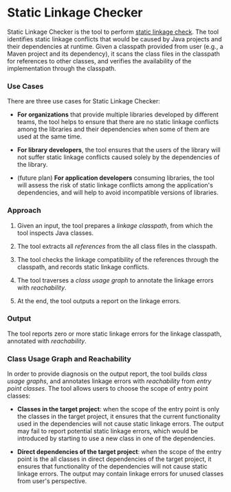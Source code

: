Static Linkage Checker
======================

Static Linkage Checker is the tool to perform [static linkage check](
../library-best-practices/glossary.md#types-of-conflicts-and-compatibility#static_linkage_check).
The tool identifies static linkage conflicts that would be caused by Java projects and their
dependencies at runtime. Given a classpath provided from
user (e.g., a Maven project and its dependency), it scans the class files in the classpath
for references to other classes, and verifies the availability of the implementation through
the classpath.

### Use Cases

There are three use cases for Static Linkage Checker:

-  **For organizations** that provide multiple libraries developed by different teams,
  the tool helps to ensure that there are no static linkage conflicts among the libraries and their
  dependencies when some of them are used at the same time.

- **For library developers**, the tool ensures that the users of the library will not suffer
  static linkage conflicts caused solely by the dependencies of the library.

- (future plan) **For application developers** consuming libraries, the tool will
  assess the risk of static linkage conflicts among the application's dependencies, and will help
  to avoid incompatible versions of libraries.

### Approach

1. Given an input, the tool prepares a _linkage classpath_, from which the tool inspects Java
  classes.

2. The tool extracts all _references_ from the all class files in the classpath.

3. The tool checks the linkage compatibility of the references through the classpath, and records
  static linkage conflicts.
  
4. The tool traverses a _class usage graph_ to annotate the linkage errors with _reachability_.

5. At the end, the tool outputs a report on the linkage errors.

### Output

The tool reports zero or more static linkage errors for the linkage classpath, annotated
with _reachability_.

### Class Usage Graph and Reachability

In order to provide diagnosis on the output report, the tool builds _class usage graphs_,
and annotates linkage errors with _reachability_ from _entry point classes_.
The tool allows users to choose the scope of entry point classes:

  - **Classes in the target project**: when the scope of the entry point is only the classes in the
    target project, it ensures that the current functionality used in the dependencies will not
    cause static linkage errors.
    The output may fail to report potential static linkage errors, which would be introduced
    by starting to use a new class in one of the dependencies.

  - **Direct dependencies of the target project**: when the scope of the entry point is the all
    classes in direct dependencies of the target project, it ensures that functionality of the
    dependencies will not cause static linkage errors. The output may contain linkage errors for
    unused classes from user's perspective.

